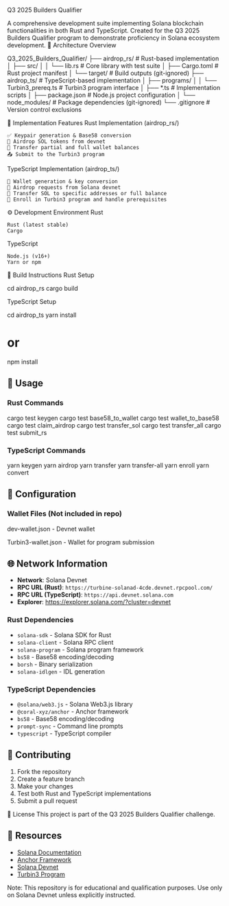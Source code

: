 Q3 2025 Builders Qualifier

A comprehensive development suite implementing Solana blockchain functionalities in both Rust and TypeScript. Created for the Q3 2025 Builders Qualifier program to demonstrate proficiency in Solana ecosystem development.
📂 Architecture Overview

Q3_2025_Builders_Qualifier/
├── airdrop_rs/                    # Rust-based implementation
│   ├── src/
│   │   └── lib.rs                 # Core library with test suite
│   ├── Cargo.toml                 # Rust project manifest
│   └── target/                    # Build outputs (git-ignored)
├── airdrop_ts/                    # TypeScript-based implementation
│   ├── programs/
│   │   └── Turbin3_prereq.ts      # Turbin3 program interface
│   ├── *.ts                       # Implementation scripts
│   ├── package.json               # Node.js project configuration
│   └── node_modules/              # Package dependencies (git-ignored)
└── .gitignore                     # Version control exclusions

🌟 Implementation Features
Rust Implementation (airdrop_rs/)

    ✅ Keypair generation & Base58 conversion
    🚰 Airdrop SOL tokens from devnet
    🔄 Transfer partial and full wallet balances
    📤 Submit to the Turbin3 program

TypeScript Implementation (airdrop_ts/)

    🔑 Wallet generation & key conversion
    🚰 Airdrop requests from Solana devnet
    🔄 Transfer SOL to specific addresses or full balance
    📝 Enroll in Turbin3 program and handle prerequisites

⚙️ Development Environment
Rust

    Rust (latest stable)
    Cargo

TypeScript

    Node.js (v16+)
    Yarn or npm

🔨 Build Instructions
Rust Setup

cd airdrop_rs
cargo build

TypeScript Setup

cd airdrop_ts
yarn install
# or
npm install

## 🎯 Usage

### Rust Commands

cargo test keygen
cargo test base58_to_wallet
cargo test wallet_to_base58
cargo test claim_airdrop
cargo test transfer_sol
cargo test transfer_all
cargo test submit_rs

### TypeScript Commands
yarn keygen
yarn airdrop
yarn transfer
yarn transfer-all
yarn enroll
yarn convert

## 🔧 Configuration
### Wallet Files (Not included in repo)

dev-wallet.json - Devnet wallet

Turbin3-wallet.json - Wallet for program submission

## 🌐 Network Information

- **Network**: Solana Devnet
- **RPC URL (Rust)**: `https://turbine-solanad-4cde.devnet.rpcpool.com/`
- **RPC URL (TypeScript)**: `https://api.devnet.solana.com`
- **Explorer**: https://explorer.solana.com/?cluster=devnet

### Rust Dependencies
- `solana-sdk` - Solana SDK for Rust
- `solana-client` - Solana RPC client
- `solana-program` - Solana program framework
- `bs58` - Base58 encoding/decoding
- `borsh` - Binary serialization
- `solana-idlgen` - IDL generation

### TypeScript Dependencies
- `@solana/web3.js` - Solana Web3.js library
- `@coral-xyz/anchor` - Anchor framework
- `bs58` - Base58 encoding/decoding
- `prompt-sync` - Command line prompts
- `typescript` - TypeScript compiler

## 🤝 Contributing

1. Fork the repository
2. Create a feature branch
3. Make your changes
4. Test both Rust and TypeScript implementations
5. Submit a pull request

📄 License
This project is part of the Q3 2025 Builders Qualifier challenge.

## 🔗 Resources
- [Solana Documentation](https://docs.solana.com/)
- [Anchor Framework](https://www.anchor-lang.com/)
- [Solana Devnet](https://docs.solana.com/clusters)
- [Turbin3 Program](https://explorer.solana.com/address/TRBZyQHB3m68FGeVsqTK39Wm4xejadjVhP5MAZaKWDM?cluster=devnet)


Note: This repository is for educational and qualification purposes. Use only on Solana Devnet unless explicitly instructed.



